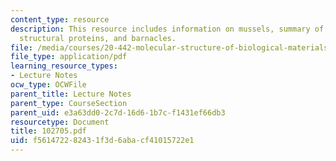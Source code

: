 ```yaml
---
content_type: resource
description: This resource includes information on mussels, summary of glysine-rich
  structural proteins, and barnacles.
file: /media/courses/20-442-molecular-structure-of-biological-materials-be-442-fall-2005/f561472282431f3d6abacf41015722e1_102705.pdf
file_type: application/pdf
learning_resource_types:
- Lecture Notes
ocw_type: OCWFile
parent_title: Lecture Notes
parent_type: CourseSection
parent_uid: e3a63dd0-2c7d-16d6-1b7c-f1431ef66db3
resourcetype: Document
title: 102705.pdf
uid: f5614722-8243-1f3d-6aba-cf41015722e1
---
```

